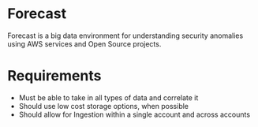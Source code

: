 Forecast
========

Forecast is a big data environment for understanding security anomalies using AWS services and Open Source projects.

# Requirements
* Must be able to take in all types of data and correlate it
* Should use low cost storage options, when possible
* Should allow for Ingestion within a single account and across accounts

